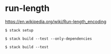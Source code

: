 # run-length

<https://en.wikipedia.org/wiki/Run-length_encoding>

```
$ stack setup
```

```
$ stack build --test --only-dependencies
```

```
$ stack build --test
```
